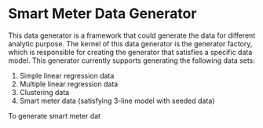 Smart Meter Data Generator
======================
This data generator is a framework that could generate the data for different analytic purpose. The kernel of this data generator is the generator factory, which is responsible for creating the generator that satisfies a specific data model. This generator currently supports generating the following data sets:

1. Simple linear regression data
2. Multiple linear regression data
3. Clustering data
4. Smart meter data (satisfying 3-line model with seeded data)

To generate smart meter dat
